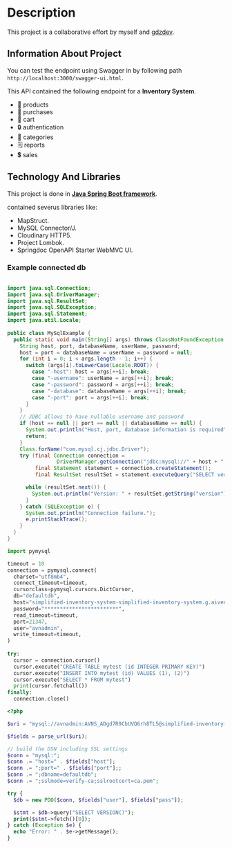 # Description
This project is a collaborative effort by myself and  [gdzdev](https://github.com/gdzdev).


## Information About Project

You can test the endpoint using Swagger in by following path `http://localhost:3000/swagger-ui.html`.

This API contained the following endpoint for a **Inventory System**.

- 📱 products
- 💸 purchases
- 🛒 cart
- 🔒 authentication
- 🎯 categories
- 🗒️ reports
- 💲 sales

## Technology And Libraries
This project is done in **[Java Spring Boot framework](https://spring.io/)**.

contained severus libraries like:
- MapStruct.
- MySQL Connector/J.
- Cloudinary HTTP5.
- Project Lombok.
- Springdoc OpenAPI Starter WebMVC UI.




### Example connected db

```java

import java.sql.Connection;
import java.sql.DriverManager;
import java.sql.ResultSet;
import java.sql.SQLException;
import java.sql.Statement;
import java.util.Locale;
  
public class MySqlExample {
  public static void main(String[] args) throws ClassNotFoundException {
    String host, port, databaseName, userName, password;
    host = port = databaseName = userName = password = null;
    for (int i = 0; i < args.length - 1; i++) {
      switch (args[i].toLowerCase(Locale.ROOT)) {
        case "-host": host = args[++i]; break;
        case "-username": userName = args[++i]; break;
        case "-password": password = args[++i]; break;
        case "-database": databaseName = args[++i]; break;
        case "-port": port = args[++i]; break;
      }
    }
    // JDBC allows to have nullable username and password
    if (host == null || port == null || databaseName == null) {
      System.out.println("Host, port, database information is required");
      return;
    }
    Class.forName("com.mysql.cj.jdbc.Driver");
    try (final Connection connection =
                DriverManager.getConnection("jdbc:mysql://" + host + ":" + port + "/" + databaseName + "?sslmode=require", userName, password);
         final Statement statement = connection.createStatement();
         final ResultSet resultSet = statement.executeQuery("SELECT version() AS version")) {

      while (resultSet.next()) {
        System.out.println("Version: " + resultSet.getString("version"));
      }
    } catch (SQLException e) {
      System.out.println("Connection failure.");
      e.printStackTrace();
    }
  }
}
```


```python
import pymysql

timeout = 10
connection = pymysql.connect(
  charset="utf8mb4",
  connect_timeout=timeout,
  cursorclass=pymysql.cursors.DictCursor,
  db="defaultdb",
  host="simplified-inventory-system-simplified-inventory-system.g.aivencloud.com",
  password="************************",
  read_timeout=timeout,
  port=21347,
  user="avnadmin",
  write_timeout=timeout,
)
  
try:
  cursor = connection.cursor()
  cursor.execute("CREATE TABLE mytest (id INTEGER PRIMARY KEY)")
  cursor.execute("INSERT INTO mytest (id) VALUES (1), (2)")
  cursor.execute("SELECT * FROM mytest")
  print(cursor.fetchall())
finally:
  connection.close()

```

```php
<?php

$uri = "mysql://avnadmin:AVNS_ADgd7R9CbUVQ6rh8TL5@simplified-inventory-system-simplified-inventory-system.g.aivencloud.com:21347/defaultdb?ssl-mode=REQUIRED";

$fields = parse_url($uri);

// build the DSN including SSL settings
$conn = "mysql:";
$conn .= "host=" . $fields["host"];
$conn .= ";port=" . $fields["port"];;
$conn .= ";dbname=defaultdb";
$conn .= ";sslmode=verify-ca;sslrootcert=ca.pem";

try {
  $db = new PDO($conn, $fields["user"], $fields["pass"]);

  $stmt = $db->query("SELECT VERSION()");
  print($stmt->fetch()[0]);
} catch (Exception $e) {
  echo "Error: " . $e->getMessage();
}
```